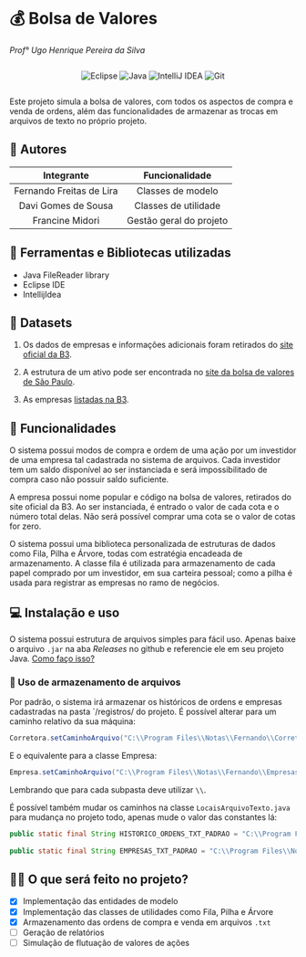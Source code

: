 # 💰 Bolsa de Valores
_Prof° Ugo Henrique Pereira da Silva_

<div style="display: flex; justify-content: center; align-items: center;">

![Eclipse](https://img.shields.io/badge/Eclipse-FE7A16.svg?style=for-the-badge&logo=Eclipse&logoColor=white)
![Java](https://img.shields.io/badge/java-%23ED8B00.svg?style=for-the-badge&logo=openjdk&logoColor=white)
![IntelliJ IDEA](https://img.shields.io/badge/IntelliJIDEA-000000.svg?style=for-the-badge&logo=intellij-idea&logoColor=white)
![Git](https://img.shields.io/badge/git-%23F05033.svg?style=for-the-badge&logo=git&logoColor=white)

</div>

Este projeto simula a bolsa de valores, com todos os aspectos de compra e venda de ordens, além das funcionalidades de armazenar as trocas em arquivos de texto no próprio projeto.

## 🧍 Autores

| Integrante               | Funcionalidade          |
|:------------------------:|:-----------------------:|
| Fernando Freitas de Lira | Classes de modelo       |
| Davi Gomes de Sousa      | Classes de utilidade    |
| Francine Midori          | Gestão geral do projeto |

## 📖 Ferramentas e Bibliotecas utilizadas

* Java FileReader library
* Eclipse IDE
* IntellijIdea

## 🚀 Datasets

1. Os dados de empresas e informações adicionais foram retirados do [site oficial da B3](https://www.b3.com.br/pt_br/market-data-e-indices/servicos-de-dados/market-data/consultas/boletim-diario/dados-publicos-de-produtos-listados-e-de-balcao/).

1. A estrutura de um ativo pode ser encontrada no [site da bolsa de valores de São Paulo](https://www.b3.com.br/pt_br/produtos-e-servicos/negociacao/renda-variavel/acoes.htm).

1. As empresas [listadas na B3](https://www.b3.com.br/pt_br/produtos-e-servicos/negociacao/renda-variavel/empresas-listadas.htm).

## 🧰 Funcionalidades

O sistema possui modos de compra e ordem de uma ação por um investidor de uma empresa tal cadastrada no sistema de arquivos. Cada investidor tem um saldo disponível ao ser instanciada e será impossibilitado de compra caso não possuir saldo suficiente.

A empresa possui nome popular e código na bolsa de valores, retirados do site oficial da B3. Ao ser instanciada, é entrado o valor de cada cota e o número total delas. Não será possível comprar uma cota se o valor de cotas for zero.

O sistema possui uma biblioteca personalizada de estruturas de dados como Fila, Pilha e Árvore, todas com estratégia encadeada de armazenamento. A classe fila é utilizada para armazenamento de cada papel comprado por um investidor, em sua carteira pessoal; como a pilha é usada para registrar as empresas no ramo de negócios.

## 💻 Instalação e uso

O sistema possui estrutura de arquivos simples para fácil uso. Apenas baixe o arquivo ```.jar``` na aba _Releases_ no github e referencie ele em seu projeto Java. [Como faço isso?](https://www.alura.com.br/apostila-java-orientacao-objetos/ferramentas-jar-e-javadoc#:~:text=O%20próprio%20Eclipse%20já%20nos,importado%20e%20clicar%20em%20Open.)

### 📁 Uso de armazenamento de arquivos

Por padrão, o sistema irá armazenar os históricos de ordens e empresas cadastradas na pasta `/registros/ do projeto. É possível alterar para um caminho relativo da sua máquina:

```Java
Corretora.setCaminhoArquivo("C:\\Program Files\\Notas\\Fernando\\Corretoras.txt");
```

E o equivalente para a classe Empresa:
    	
```Java    	
Empresa.setCaminhoArquivo("C:\\Program Files\\Notas\\Fernando\\Empresas.txt");
```

Lembrando que para cada subpasta deve utilizar ```\\```.

É possível também mudar os caminhos na classe ```LocaisArquivoTexto.java``` para mudança no projeto todo, apenas mude o valor das constantes lá:

```Java
public static final String HISTORICO_ORDENS_TXT_PADRAO = "C:\\Program Files\\Notas\\Davi\\Empresas.txt";
	
public static final String EMPRESAS_TXT_PADRAO = "C:\\Program Files\\Notas\\Davi\\Empresas.txt";
```

## 🏃‍♀️ O que será feito no projeto?

- [X] Implementação das entidades de modelo
- [X] Implementação das classes de utilidades como Fila, Pilha e Árvore
- [X] Armazenamento das ordens de compra e venda em arquivos ```.txt```
- [ ] Geração de relatórios
- [ ] Simulação de flutuação de valores de ações
